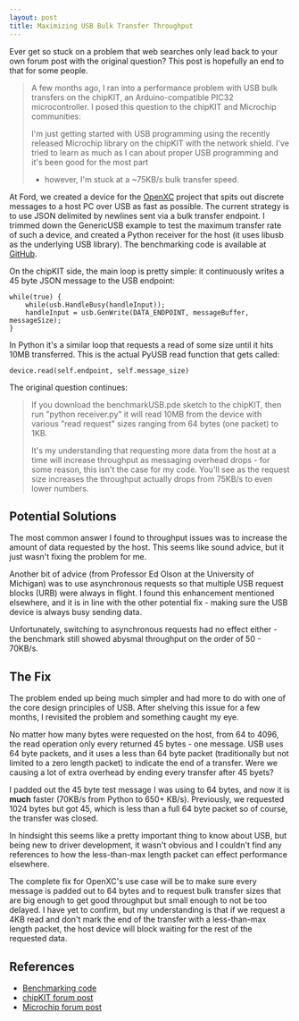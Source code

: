 ```yaml
---
layout: post
title: Maximizing USB Bulk Transfer Throughput
---
```


Ever get so stuck on a problem that web searches only lead back to your own
forum post with the original question? This post is hopefully an end to that for
some people.

> A few months ago, I ran into a performance problem with USB bulk transfers on
> the chipKIT, an Arduino-compatible PIC32 microcontroller. I posed this question
> to the chipKIT and Microchip communities:
>
> I'm just getting started with USB programming using the recently released
> Microchip library on the chipKIT with the network shield. I've tried to learn as
> much as I can about proper USB programming and it's been good for the most part
> - however, I'm stuck at a ~75KB/s bulk transfer speed.

At Ford, we created a device for the [OpenXC][] project that spits out discrete
messages to a host PC over USB as fast as possible. The current strategy is to
use JSON delimited by newlines sent via a bulk transfer endpoint. I trimmed down
the GenericUSB example to test the maximum transfer rate of such a device, and
created a Python receiver for the host (it uses libusb as the underlying USB
library). The benchmarking code is available at [GitHub][].

On the chipKIT side, the main loop is pretty simple: it continuously writes a 45
byte JSON message to the USB endpoint:

    while(true) {
        while(usb.HandleBusy(handleInput));
        handleInput = usb.GenWrite(DATA_ENDPOINT, messageBuffer, messageSize);
    }

In Python it's a similar loop that requests a read of some size until it hits
10MB transferred. This is the actual PyUSB read function that gets called:

    device.read(self.endpoint, self.message_size)

The original question continues:

> If you download the benchmarkUSB.pde sketch to the chipKIT, then run "python
> receiver.py" it will read 10MB from the device with various "read request" sizes
> ranging from 64 bytes (one packet) to 1KB.
>
> It's my understanding that requesting more data from the host at a time will
> increase throughput as messaging overhead drops - for some reason, this isn't
> the case for my code. You'll see as the request size increases the throughput
> actually drops from 75KB/s to even lower numbers.

## Potential Solutions

The most common answer I found to throughput issues was to increase the amount
of data requested by the host. This seems like sound advice, but it just wasn't
fixing the problem for me.

Another bit of advice (from Professor Ed Olson at the University of Michigan)
was to use asynchronous requests so that multiple USB request blocks (URB) were
always in flight. I found this enhancement mentioned elsewhere, and it is in
line with the other potential fix - making sure the USB device is always busy
sending data.

Unfortunately, switching to asynchronous requests had no effect either - the
benchmark still showed abysmal throughput on the order of 50 - 70KB/s.

## The Fix

The problem ended up being much simpler and had more to do with one of the core
design principles of USB. After shelving this issue for a few months, I
revisited the problem and something caught my eye.

No matter how many bytes were requested on the host, from 64 to 4096, the read
operation only every returned 45 bytes - one message. USB uses 64 byte packets,
and it uses a less than 64 byte packet (traditionally but not limited to a zero
length packet) to indicate the end of a transfer. Were we causing a lot of extra
overhead by ending every transfer after 45 byets?

I padded out the 45 byte test message I was using to 64 bytes, and now it is
**much** faster (70KB/s from Python to 650+ KB/s). Previously, we requested 1024
bytes but got 45, which is less than a full 64 byte packet so of course, the
transfer was closed.

In hindsight this seems like a pretty important thing to know about USB, but
being new to driver development, it wasn't obvious and I couldn't find any
references to how the less-than-max length packet can effect performance
elsewhere.

The complete fix for OpenXC's use case will be to make sure every message is
padded out to 64 bytes and to request bulk transfer sizes that are big enough to get
good throughput but small enough to not be too delayed. I have yet to confirm,
but my understanding is that if we request a 4KB read and don't mark the end of
the transfer with a less-than-max length packet, the host device will block
waiting for the rest of the requested data.

## References

* [Benchmarking code][GitHub]
* [chipKIT forum post](http://www.chipkit.cc/forum/viewtopic.php?f=7&t=503)
* [Microchip forum post](http://www.microchip.com/forums/m610161.aspx)

[OpenXC]: http://openxcplatform.com
[GitHub]: https://github.com/openxc/arduino-transfer-benchmarking
